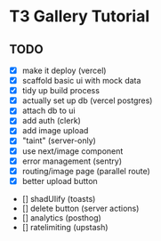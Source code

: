 # T3 Gallery Tutorial

## TODO

- [x] make it deploy (vercel)
- [x] scaffold basic ui with mock data
- [x] tidy up build process
- [x] actually set up db (vercel postgres)
- [x] attach db to ui
- [x] add auth (clerk)
- [x] add image upload
- [x] "taint" (server-only)
- [x] use next/image component
- [x] error management (sentry)
- [x] routing/image page (parallel route)
- [x] better upload button
- [] shadUIify (toasts)
- [] delete button (server actions)
- [] analytics (posthog)
- [] ratelimiting (upstash)
